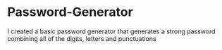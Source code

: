 # Password-Generator
I created a basic password generator that generates a strong password combining all of the digits, letters and punctuations
